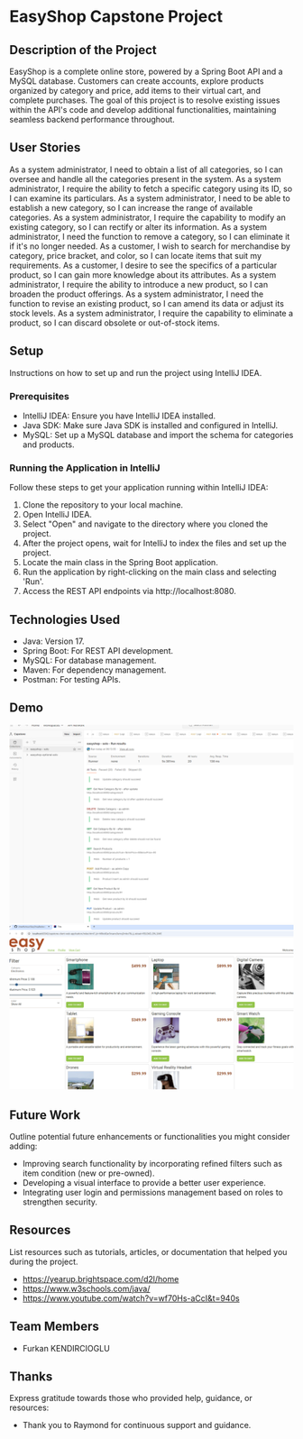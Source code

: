 # EasyShop Capstone Project

## Description of the Project

EasyShop is a complete online store, powered by a Spring Boot API and a MySQL database. 
Customers can create accounts, explore products organized by category and price, add items to their virtual cart, and complete purchases. 
The goal of this project is to resolve existing issues within the API's code and develop additional functionalities,
maintaining seamless backend performance throughout.


## User Stories

As a system administrator, I need to obtain a list of all categories, so I can oversee and handle all the categories present in the system.
As a system administrator, I require the ability to fetch a specific category using its ID, so I can examine its particulars.
As a system administrator, I need to be able to establish a new category, so I can increase the range of available categories.
As a system administrator, I require the capability to modify an existing category, so I can rectify or alter its information.
As a system administrator, I need the function to remove a category, so I can eliminate it if it's no longer needed.
As a customer, I wish to search for merchandise by category, price bracket, and color, so I can locate items that suit my requirements.
As a customer, I desire to see the specifics of a particular product, so I can gain more knowledge about its attributes.
As a system administrator, I require the ability to introduce a new product, so I can broaden the product offerings.
As a system administrator, I need the function to revise an existing product, so I can amend its data or adjust its stock levels.
As a system administrator, I require the capability to eliminate a product, so I can discard obsolete or out-of-stock items.




## Setup

Instructions on how to set up and run the project using IntelliJ IDEA.

### Prerequisites

- IntelliJ IDEA: Ensure you have IntelliJ IDEA installed.
- Java SDK: Make sure Java SDK is installed and configured in IntelliJ.
- MySQL: Set up a MySQL database and import the schema for categories and products.

### Running the Application in IntelliJ

Follow these steps to get your application running within IntelliJ IDEA:

1. Clone the repository to your local machine.
2. Open IntelliJ IDEA.
3. Select "Open" and navigate to the directory where you cloned the project.
4. After the project opens, wait for IntelliJ to index the files and set up the project.
5. Locate the main class in the Spring Boot application.
6. Run the application by right-clicking on the main class and selecting 'Run'.
7. Access the REST API endpoints via http://localhost:8080.

## Technologies Used

- Java: Version 17.
- Spring Boot: For REST API development.
- MySQL: For database management.
- Maven: For dependency management.
- Postman: For testing APIs.

## Demo
![Postman.PNG](Imgs%2FPostman.PNG)
![EasyShop web site.PNG](Imgs%2FEasyShop%20web%20site.PNG)
## Future Work

Outline potential future enhancements or functionalities you might consider adding:

- Improving search functionality by incorporating refined filters such as item condition (new or pre-owned).
- Developing a visual interface to provide a better user experience.
- Integrating user login and permissions management based on roles to strengthen security.

## Resources

List resources such as tutorials, articles, or documentation that helped you during the project.

- https://yearup.brightspace.com/d2l/home
- https://www.w3schools.com/java/
- https://www.youtube.com/watch?v=wf70Hs-aCcI&t=940s

## Team Members
- Furkan KENDIRCIOGLU

## Thanks

Express gratitude towards those who provided help, guidance, or resources:

- Thank you to Raymond for continuous support and guidance.